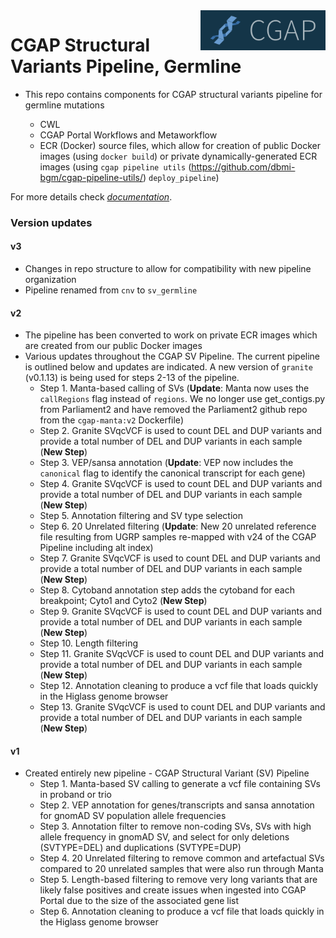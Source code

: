 <img src="https://github.com/dbmi-bgm/cgap-pipeline/blob/master/docs/images/cgap_logo.png" width="200" align="right">

# CGAP Structural Variants Pipeline, Germline

* This repo contains components for CGAP structural variants pipeline for germline mutations
 
  * CWL
  * CGAP Portal Workflows and Metaworkflow
  * ECR (Docker) source files, which allow for creation of public Docker images (using `docker build`) or private dynamically-generated ECR images (using `cgap pipeline utils` (https://github.com/dbmi-bgm/cgap-pipeline-utils/) `deploy_pipeline`)

For more details check [*documentation*](https://cgap-pipeline-master.readthedocs.io/en/latest/Pipelines/Downstream/SV_germline/index-SV_germline.html "SV germline documentation").

### Version updates

#### v3
* Changes in repo structure to allow for compatibility with new pipeline organization
* Pipeline renamed from ``cnv`` to ``sv_germline``

#### v2
* The pipeline has been converted to work on private ECR images which are created from our public Docker images
* Various updates throughout the CGAP SV Pipeline. The current pipeline is outlined below and updates are indicated. A new version of ``granite`` (v0.1.13) is being used for steps 2-13 of the pipeline.
  * Step 1. Manta-based calling of SVs (**Update**: Manta now uses the `callRegions` flag instead of `regions`. We no longer use get_contigs.py from Parliament2 and have removed the Parliament2 github repo from the `cgap-manta:v2` Dockerfile)
  * Step 2. Granite SVqcVCF is used to count DEL and DUP variants and provide a total number of DEL and DUP variants in each sample (**New Step**)
  * Step 3. VEP/sansa annotation (**Update**: VEP now includes the `canonical` flag to identify the canonical transcript for each gene)
  * Step 4. Granite SVqcVCF is used to count DEL and DUP variants and provide a total number of DEL and DUP variants in each sample (**New Step**)
  * Step 5. Annotation filtering and SV type selection
  * Step 6. 20 Unrelated filtering (**Update**: New 20 unrelated reference file resulting from UGRP samples re-mapped with v24 of the CGAP Pipeline including alt index)
  * Step 7. Granite SVqcVCF is used to count DEL and DUP variants and provide a total number of DEL and DUP variants in each sample (**New Step**)
  * Step 8. Cytoband annotation step adds the cytoband for each breakpoint; Cyto1 and Cyto2 (**New Step**)
  * Step 9. Granite SVqcVCF is used to count DEL and DUP variants and provide a total number of DEL and DUP variants in each sample (**New Step**)
  * Step 10. Length filtering
  * Step 11. Granite SVqcVCF is used to count DEL and DUP variants and provide a total number of DEL and DUP variants in each sample (**New Step**)
  * Step 12. Annotation cleaning to produce a vcf file that loads quickly in the Higlass genome browser
  * Step 13. Granite SVqcVCF is used to count DEL and DUP variants and provide a total number of DEL and DUP variants in each sample (**New Step**)

#### v1
* Created entirely new pipeline - CGAP Structural Variant (SV) Pipeline
  * Step 1. Manta-based SV calling to generate a vcf file containing SVs in proband or trio
  * Step 2. VEP annotation for genes/transcripts and sansa annotation for gnomAD SV population allele frequencies
  * Step 3. Annotation filter to remove non-coding SVs, SVs with high allele frequency in gnomAD SV, and select for only deletions (SVTYPE=DEL) and duplications (SVTYPE=DUP)
  * Step 4. 20 Unrelated filtering to remove common and artefactual SVs compared to 20 unrelated samples that were also run through Manta
  * Step 5. Length-based filtering to remove very long variants that are likely false positives and create issues when ingested into CGAP Portal due to the size of the associated gene list
  * Step 6. Annotation cleaning to produce a vcf file that loads quickly in the Higlass genome browser
